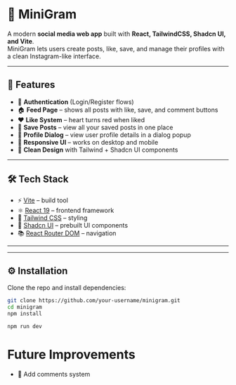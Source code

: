 
# 📸 MiniGram

A modern **social media web app** built with **React, TailwindCSS, Shadcn UI, and Vite**.  
MiniGram lets users create posts, like, save, and manage their profiles with a clean Instagram-like interface.

---

## 🚀 Features

- 🔐 **Authentication** (Login/Register flows)  
- 🏠 **Feed Page** – shows all posts with like, save, and comment buttons  
- ❤️ **Like System** – heart turns red when liked  
- 📌 **Save Posts** – view all your saved posts in one place  
- 👤 **Profile Dialog** – view user profile details in a dialog popup  
- 📱 **Responsive UI** – works on desktop and mobile  
- 🎨 **Clean Design** with Tailwind + Shadcn UI components  

---

## 🛠️ Tech Stack

- ⚡ [Vite](https://vitejs.dev/) – build tool  
- ⚛️ [React 19](https://react.dev/) – frontend framework  
- 🎨 [Tailwind CSS](https://tailwindcss.com/) – styling  
- 🧩 [Shadcn UI](https://ui.shadcn.com/) – prebuilt UI components  
- 📚 [React Router DOM](https://reactrouter.com/) – navigation   

---


---

## ⚙️ Installation

Clone the repo and install dependencies:

```bash
git clone https://github.com/your-username/minigram.git
cd minigram
npm install
```

```bash
npm run dev
```
# Future Improvements

- 💬 Add comments system

